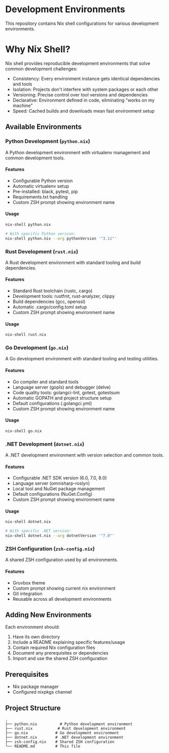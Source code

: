 # Development Environments

This repository contains Nix shell configurations for various development environments.

# Why Nix Shell?
Nix shell provides reproducible development environments that solve common development challenges:

- Consistency: Every environment instance gets identical dependencies and tools
- Isolation: Projects don't interfere with system packages or each other
- Versioning: Precise control over tool versions and dependencies
- Declarative: Environment defined in code, eliminating "works on my machine"
- Speed: Cached builds and downloads mean fast environment setup

## Available Environments

### Python Development (`python.nix`)

A Python development environment with virtualenv management and common development tools.

#### Features
- Configurable Python version
- Automatic virtualenv setup
- Pre-installed: black, pytest, pip
- Requirements.txt handling
- Custom ZSH prompt showing environment name

#### Usage
```bash
nix-shell python.nix

# With specific Python version:
nix-shell python.nix --arg pythonVersion '"3.11"'
```

### Rust Development (`rust.nix`)

A Rust development environment with standard tooling and build dependencies.

#### Features
- Standard Rust toolchain (rustc, cargo)
- Development tools: rustfmt, rust-analyzer, clippy
- Build dependencies (gcc, openssl)
- Automatic .cargo/config.toml setup
- Custom ZSH prompt showing environment name

#### Usage
```bash
nix-shell rust.nix
```

### Go Development (`go.nix`)

A Go development environment with standard tooling and testing utilities.

#### Features
- Go compiler and standard tools
- Language server (gopls) and debugger (delve)
- Code quality tools: golangci-lint, gotest, gotestsum
- Automatic GOPATH and project structure setup
- Default configurations (.golangci.yml)
- Custom ZSH prompt showing environment name

#### Usage
```bash
nix-shell go.nix
```

### .NET Development (`dotnet.nix`)

A .NET development environment with version selection and common tools.

#### Features
- Configurable .NET SDK version (6.0, 7.0, 8.0)
- Language server (omnisharp-roslyn)
- Local tool and NuGet package management
- Default configurations (NuGet.Config)
- Custom ZSH prompt showing environment name

#### Usage
```bash
nix-shell dotnet.nix

# With specific .NET version:
nix-shell dotnet.nix --arg dotnetVersion '"7.0"'
```

### ZSH Configuration (`zsh-config.nix`)

A shared ZSH configuration used by all environments.

#### Features
- Gruvbox theme
- Custom prompt showing current nix environment
- Git integration
- Reusable across all development environments

## Adding New Environments

Each environment should:
1. Have its own directory
2. Include a README explaining specific features/usage
3. Contain required Nix configuration files
4. Document any prerequisites or dependencies
5. Import and use the shared ZSH configuration

## Prerequisites

- Nix package manager
- Configured nixpkgs channel

## Project Structure
```
.
├── python.nix          # Python development environment
├── rust.nix           # Rust development environment
├── go.nix            # Go development environment
├── dotnet.nix        # .NET development environment
├── zsh-config.nix    # Shared ZSH configuration
└── README.md         # This file
```
